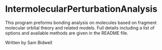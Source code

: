 # IntermolecularPerturbationAnalysis
This program preforms bonding analysis on molecules based on fragment molecular orbital theory and related models. Full details including a list of options and available methods are given in the README file.

Written by Sam Bidwell
